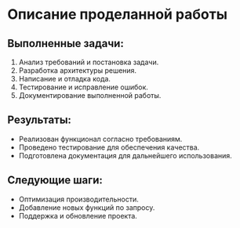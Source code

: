 # Описание проделанной работы

## Выполненные задачи:
1. Анализ требований и постановка задачи.
2. Разработка архитектуры решения.
3. Написание и отладка кода.
4. Тестирование и исправление ошибок.
5. Документирование выполненной работы.

## Результаты:
- Реализован функционал согласно требованиям.
- Проведено тестирование для обеспечения качества.
- Подготовлена документация для дальнейшего использования.

## Следующие шаги:
- Оптимизация производительности.
- Добавление новых функций по запросу.
- Поддержка и обновление проекта.